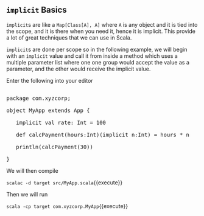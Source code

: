 ## `implicit` Basics

`implicit`s are like a `Map[Class[A], A]` where `A` is any object and it is tied into the scope, and it is there when you need it, hence it is implicit. This provide a lot of great techniques that we can use in Scala.

`implicit`s are done per scope so in the following example, we will begin with an `implicit` value and call it from inside a method which uses a multiple parameter list where one one group would accept the value as a parameter, and the other would receive the implicit value.

Enter the following into your editor

<pre class="file" data-filename="src/MyApp.scala" data-target="replace">

package com.xyzcorp;

object MyApp extends App {

   implicit val rate: Int = 100

   def calcPayment(hours:Int)(implicit n:Int) = hours * n

   println(calcPayment(30))

}
</pre>

We will then compile

`scalac -d target src/MyApp.scala`{{execute}}

Then we will run

`scala -cp target com.xyzcorp.MyApp`{{execute}}
